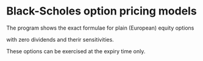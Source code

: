 # Black-Scholes option pricing models

The program shows the exact formulae for plain (European) equity options 

with zero dividends and therir sensitivities.

These options can be exercised at the expiry time only.
